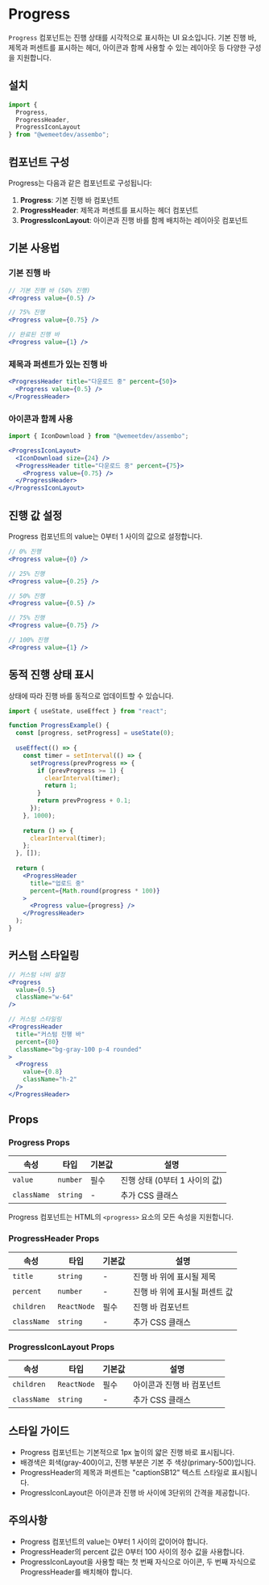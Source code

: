 # Progress

`Progress` 컴포넌트는 진행 상태를 시각적으로 표시하는 UI 요소입니다. 기본 진행 바, 제목과 퍼센트를 표시하는 헤더, 아이콘과 함께 사용할 수 있는 레이아웃 등 다양한 구성을 지원합니다.

## 설치

```jsx
import {
  Progress,
  ProgressHeader,
  ProgressIconLayout
} from "@wemeetdev/assembo";
```

## 컴포넌트 구성

Progress는 다음과 같은 컴포넌트로 구성됩니다:

1. **Progress**: 기본 진행 바 컴포넌트
2. **ProgressHeader**: 제목과 퍼센트를 표시하는 헤더 컴포넌트
3. **ProgressIconLayout**: 아이콘과 진행 바를 함께 배치하는 레이아웃 컴포넌트

## 기본 사용법

### 기본 진행 바

```jsx
// 기본 진행 바 (50% 진행)
<Progress value={0.5} />

// 75% 진행
<Progress value={0.75} />

// 완료된 진행 바
<Progress value={1} />
```

### 제목과 퍼센트가 있는 진행 바

```jsx
<ProgressHeader title="다운로드 중" percent={50}>
  <Progress value={0.5} />
</ProgressHeader>
```

### 아이콘과 함께 사용

```jsx
import { IconDownload } from "@wemeetdev/assembo";

<ProgressIconLayout>
  <IconDownload size={24} />
  <ProgressHeader title="다운로드 중" percent={75}>
    <Progress value={0.75} />
  </ProgressHeader>
</ProgressIconLayout>
```

## 진행 값 설정

Progress 컴포넌트의 value는 0부터 1 사이의 값으로 설정합니다.

```jsx
// 0% 진행
<Progress value={0} />

// 25% 진행
<Progress value={0.25} />

// 50% 진행
<Progress value={0.5} />

// 75% 진행
<Progress value={0.75} />

// 100% 진행
<Progress value={1} />
```

## 동적 진행 상태 표시

상태에 따라 진행 바를 동적으로 업데이트할 수 있습니다.

```jsx
import { useState, useEffect } from "react";

function ProgressExample() {
  const [progress, setProgress] = useState(0);
  
  useEffect(() => {
    const timer = setInterval(() => {
      setProgress(prevProgress => {
        if (prevProgress >= 1) {
          clearInterval(timer);
          return 1;
        }
        return prevProgress + 0.1;
      });
    }, 1000);
    
    return () => {
      clearInterval(timer);
    };
  }, []);
  
  return (
    <ProgressHeader
      title="업로드 중"
      percent={Math.round(progress * 100)}
    >
      <Progress value={progress} />
    </ProgressHeader>
  );
}
```

## 커스텀 스타일링

```jsx
// 커스텀 너비 설정
<Progress
  value={0.5}
  className="w-64"
/>

// 커스텀 스타일링
<ProgressHeader
  title="커스텀 진행 바"
  percent={80}
  className="bg-gray-100 p-4 rounded"
>
  <Progress
    value={0.8}
    className="h-2"
  />
</ProgressHeader>
```

## Props

### Progress Props

| 속성 | 타입 | 기본값 | 설명 |
|------|------|-------|------|
| `value` | `number` | 필수 | 진행 상태 (0부터 1 사이의 값) |
| `className` | `string` | - | 추가 CSS 클래스 |

Progress 컴포넌트는 HTML의 `<progress>` 요소의 모든 속성을 지원합니다.

### ProgressHeader Props

| 속성 | 타입 | 기본값 | 설명 |
|------|------|-------|------|
| `title` | `string` | - | 진행 바 위에 표시될 제목 |
| `percent` | `number` | - | 진행 바 위에 표시될 퍼센트 값 |
| `children` | `ReactNode` | 필수 | 진행 바 컴포넌트 |
| `className` | `string` | - | 추가 CSS 클래스 |

### ProgressIconLayout Props

| 속성 | 타입 | 기본값 | 설명 |
|------|------|-------|------|
| `children` | `ReactNode` | 필수 | 아이콘과 진행 바 컴포넌트 |
| `className` | `string` | - | 추가 CSS 클래스 |

## 스타일 가이드

- Progress 컴포넌트는 기본적으로 1px 높이의 얇은 진행 바로 표시됩니다.
- 배경색은 회색(gray-400)이고, 진행 부분은 기본 주 색상(primary-500)입니다.
- ProgressHeader의 제목과 퍼센트는 "captionSB12" 텍스트 스타일로 표시됩니다.
- ProgressIconLayout은 아이콘과 진행 바 사이에 3단위의 간격을 제공합니다.

## 주의사항

- Progress 컴포넌트의 value는 0부터 1 사이의 값이어야 합니다.
- ProgressHeader의 percent 값은 0부터 100 사이의 정수 값을 사용합니다.
- ProgressIconLayout을 사용할 때는 첫 번째 자식으로 아이콘, 두 번째 자식으로 ProgressHeader를 배치해야 합니다.